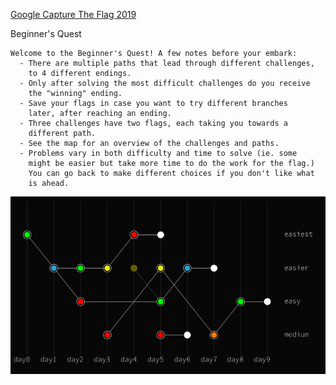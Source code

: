 [Google Capture The Flag 2019](https://capturetheflag.withgoogle.com/)

Beginner's Quest

    Welcome to the Beginner's Quest! A few notes before your embark:
      - There are multiple paths that lead through different challenges,
        to 4 different endings.
      - Only after solving the most difficult challenges do you receive
        the "winning" ending.
      - Save your flags in case you want to try different branches
        later, after reaching an ending.
      - Three challenges have two flags, each taking you towards a
        different path.
      - See the map for an overview of the challenges and paths.
      - Problems vary in both difficulty and time to solve (ie. some
        might be easier but take more time to do the work for the flag.)
        You can go back to make different choices if you don't like what
        is ahead.


![Map](https://raw.githubusercontent.com/konelav/writeups/master/GoogleCTF2019-BQ/map.png)
